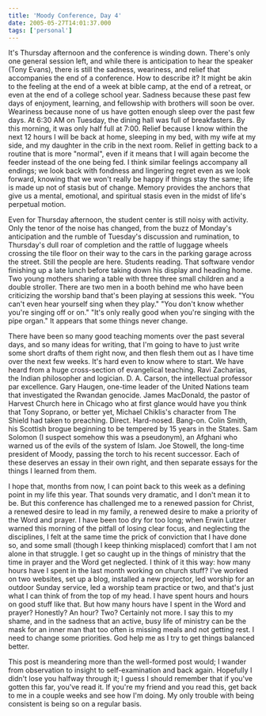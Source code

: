 ```yaml
---
title: 'Moody Conference, Day 4'
date: 2005-05-27T14:01:37.000
tags: ['personal']
---
```


It's Thursday afternoon and the conference is winding down. There's only one general session left, and while there is anticipation to hear the speaker (Tony Evans), there is still the sadness, weariness, and relief that accompanies the end of a conference. How to describe it? It might be akin to the feeling at the end of a week at bible camp, at the end of a retreat, or even at the end of a college school year. Sadness because these past few days of enjoyment, learning, and fellowship with brothers will soon be over. Weariness because none of us have gotten enough sleep over the past few days. At 6:30 AM on Tuesday, the dining hall was full of breakfasters. By this morning, it was only half full at 7:00. Relief because I know within the next 12 hours I will be back at home, sleeping in my bed, with my wife at my side, and my daughter in the crib in the next room. Relief in getting back to a routine that is more "normal", even if it means that I will again become the feeder instead of the one being fed. I think similar feelings accompany all endings; we look back with fondness and lingering regret even as we look forward, knowing that we won't really be happy if things stay the same; life is made up not of stasis but of change. Memory provides the anchors that give us a mental, emotional, and spiritual stasis even in the midst of life's perpetual motion.

Even for Thursday afternoon, the student center is still noisy with activity. Only the tenor of the noise has changed, from the buzz of Monday's anticipation and the rumble of Tuesday's discussion and rumination, to Thursday's dull roar of completion and the rattle of luggage wheels crossing the tile floor on their way to the cars in the parking garage across the street. Still the people are here. Students reading. That software vendor finishing up a late lunch before taking down his display and heading home. Two young mothers sharing a table with three three small children and a double stroller. There are two men in a booth behind me who have been criticizing the worship band that's been playing at sessions this week. "You can't even hear yourself sing when they play." "You don't know whether you're singing off or on." "It's only really good when you're singing with the pipe organ." It appears that some things never change.

There have been so many good teaching moments over the past several days, and so many ideas for writing, that I'm going to have to just write some short drafts of them right now, and then flesh them out as I have time over the next few weeks. It's hard even to know where to start. We have heard from a huge cross-section of evangelical teaching. Ravi Zacharias, the Indian philosopher and logician. D. A. Carson, the intellectual professor par excellence. Gary Haugen, one-time leader of the United Nations team that investigated the Rwandan genocide. James MacDonald, the pastor of Harvest Church here in Chicago who at first glance would have you think that Tony Soprano, or better yet, Michael Chiklis's character from The Shield had taken to preaching. Direct. Hard-nosed. Bang-on. Colin Smith, his Scottish brogue beginning to be tempered by 15 years in the States. Sam Solomon (I suspect somehow this was a pseudonym), an Afghani who warned us of the evils of the system of Islam. Joe Stowell, the long-time president of Moody, passing the torch to his recent successor. Each of these deserves an essay in their own right, and then separate essays for the things I learned from them.

I hope that, months from now, I can point back to this week as a defining point in my life this year. That sounds very dramatic, and I don't mean it to be. But this conference has challenged me to a renewed passion for Christ, a renewed desire to lead in my family, a renewed desire to make a priority of the Word and prayer. I have been too dry for too long; when Erwin Lutzer warned this morning of the pitfall of losing clear focus, and neglecting the disciplines, I felt at the same time the prick of conviction that I have done so, and some small (though I keep thinking misplaced) comfort that I am not alone in that struggle. I get so caught up in the things of ministry that the time in prayer and the Word get neglected. I think of it this way: how many hours have I spent in the last month working on church stuff? I've worked on two websites, set up a blog, installed a new projector, led worship for an outdoor Sunday service, led a worship team practice or two, and that's just what I can think of from the top of my head. I have spent hours and hours on good stuff like that. But how many hours have I spent in the Word and prayer? Honestly? An hour? Two? Certainly not more. I say this to my shame, and in the sadness that an active, busy life of ministry can be the mask for an inner man that too often is missing meals and not getting rest. I need to change some priorities. God help me as I try to get things balanced better.

This post is meandering more than the well-formed post would; I wander from observation to insight to self-examination and back again. Hopefully I didn't lose you halfway through it; I guess I should remember that if you've gotten this far, you've read it. If you're my friend and you read this, get back to me in a couple weeks and see how I'm doing. My only trouble with being consistent is being so on a regular basis.
